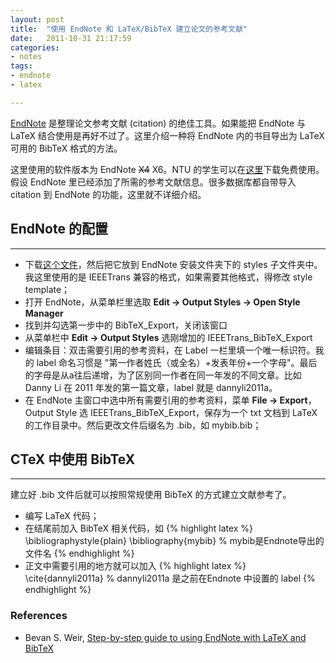 ```yaml
---
layout: post
title:  "使用 EndNote 和 LaTeX/BibTeX 建立论文的参考文献"
date:   2011-10-31 21:17:59
categories: 
- notes 
tags:
- endnote
- latex

---
```


[EndNote](http://www.endnote.com/) 是整理论文参考文献 (citation) 的绝佳工具。如果能把 EndNote 与 LaTeX 结合使用是再好不过了。这里介绍一种将 EndNote 内的书目导出为 LaTeX 可用的 BibTeX 格式的方法。 

这里使用的软件版本为 EndNote ~~X4~~ X6。NTU 的学生可以在[这里](http://www3.ntu.edu.sg/lib/ISD/EndNote/License.htm)下载免费使用。假设 EndNote 里已经添加了所需的参考文献信息。很多数据库都自带导入 citation 到 EndNote 的功能，这里就不详细介绍。

## EndNote 的配置
---

* 下载[这个文件](http://dannyli.net/downloads/IEEETrans_BibTeX_Export.ens)，然后把它放到 EndNote 安装文件夹下的 styles 子文件夹中。我这里使用的是 IEEETrans 兼容的格式，如果需要其他格式，得修改 style template；
* 打开 EndNote，从菜单栏里选取 **Edit -> Output Styles -> Open Style Manager**
* 找到并勾选第一步中的 BibTeX_Export，关闭该窗口
* 从菜单栏中 **Edit -> Output Styles** 选刚增加的 IEEETrans_BibTeX_Export
* 编辑条目：双击需要引用的参考资料，在 Label 一栏里填一个唯一标识符。我的 label 命名习惯是 "第一作者姓氏（或全名）+发表年份+一个字母"。最后的字母是从a往后递增，为了区别同一作者在同一年发的不同文章。比如 Danny Li 在 2011 年发的第一篇文章，label 就是 dannyli2011a。
* 在 EndNote 主窗口中选中所有需要引用的参考资料，菜单 **File -> Export**，Output Style 选 IEEETrans_BibTeX_Export，保存为一个 txt 文档到 LaTeX 的工作目录中。然后更改文件后缀名为 .bib，如 mybib.bib；

## CTeX 中使用 BibTeX
---

建立好 .bib 文件后就可以按照常规使用 BibTeX 的方式建立文献参考了。

*  编写 LaTeX 代码；
*  在结尾前加入 BibTeX 相关代码，如 {% highlight latex  %}
\bibliographystyle{plain}
\bibliography{mybib} % mybib是Endnote导出的文件名
{% endhighlight %} 
*  正文中需要引用的地方就可以加入
{% highlight latex %}
\cite{dannyli2011a} % dannyli2011a 是之前在Endnote 中设置的 label
{% endhighlight %}

### References

*   Bevan S. Weir, [Step-by-step guide to using EndNote with LaTeX and BibTeX](http://www.rhizobia.co.nz/latex/convert.html)